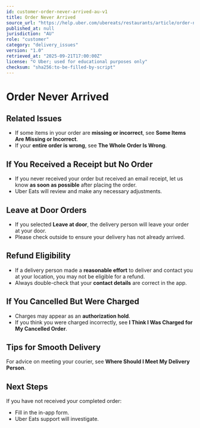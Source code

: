 ```yaml
---
id: customer-order-never-arrived-au-v1
title: Order Never Arrived
source_url: "https://help.uber.com/ubereats/restaurants/article/order-never-arrived?nodeId=23e258f9-8040-49f1-a74f-0fdf9fef6cba"
published_at: null
jurisdiction: "AU"
role: "customer"
category: "delivery_issues"
version: "1.0"
retrieved_at: "2025-09-21T17:00:00Z"
license: "© Uber; used for educational purposes only"
checksum: "sha256:to-be-filled-by-script"
---
```


# Order Never Arrived

## Related Issues
- If some items in your order are **missing or incorrect**, see **Some Items Are Missing or Incorrect**.  
- If your **entire order is wrong**, see **The Whole Order Is Wrong**.  

## If You Received a Receipt but No Order
- If you never received your order but received an email receipt, let us know **as soon as possible** after placing the order.  
- Uber Eats will review and make any necessary adjustments.  

## Leave at Door Orders
- If you selected **Leave at door**, the delivery person will leave your order at your door.  
- Please check outside to ensure your delivery has not already arrived.  

## Refund Eligibility
- If a delivery person made a **reasonable effort** to deliver and contact you at your location, you may not be eligible for a refund.  
- Always double-check that your **contact details** are correct in the app.  

## If You Cancelled But Were Charged
- Charges may appear as an **authorization hold**.  
- If you think you were charged incorrectly, see **I Think I Was Charged for My Cancelled Order**.  

## Tips for Smooth Delivery
For advice on meeting your courier, see **Where Should I Meet My Delivery Person**.  

## Next Steps
If you have not received your completed order:  
- Fill in the in-app form.  
- Uber Eats support will investigate.  
